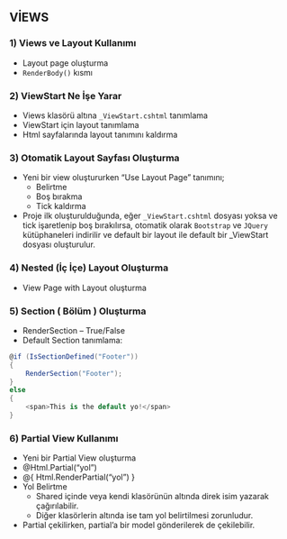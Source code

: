## VİEWS

### 1) Views ve Layout Kullanımı
- Layout page oluşturma
- `RenderBody()` kısmı

### 2) ViewStart Ne İşe Yarar
- Views klasörü altına `_ViewStart.cshtml` tanımlama
- ViewStart için layout tanımlama
- Html sayfalarında layout tanımını kaldırma

### 3) Otomatik Layout Sayfası Oluşturma
- Yeni bir view oluştururken “Use Layout Page” tanımını;
    - Belirtme
    - Boş bırakma
    - Tick kaldırma
- Proje ilk oluşturulduğunda, eğer `_ViewStart.cshtml` dosyası yoksa ve tick işaretlenip boş bırakılırsa, otomatik olarak `Bootstrap` ve `JQuery` kütüphaneleri indirilir ve default bir layout ile default bir _ViewStart dosyası oluşturulur.

### 4) Nested (İç İçe) Layout Oluşturma
- View Page with Layout oluşturma

### 5) Section ( Bölüm ) Oluşturma
- RenderSection – True/False
- Default Section tanımlama:

```cs
@if (IsSectionDefined("Footer"))
{
    RenderSection("Footer");
}
else
{
    <span>This is the default yo!</span>
}
```

### 6) Partial View Kullanımı
- Yeni bir Partial View oluşturma
- @Html.Partial(“yol”)
- @{ Html.RenderPartial(“yol”) }
- Yol Belirtme
    - Shared içinde veya kendi klasörünün altında direk isim yazarak çağırılabilir.
    - Diğer klasörlerin altında ise tam yol belirtilmesi zorunludur.
- Partial çekilirken, partial’a bir model gönderilerek de çekilebilir.